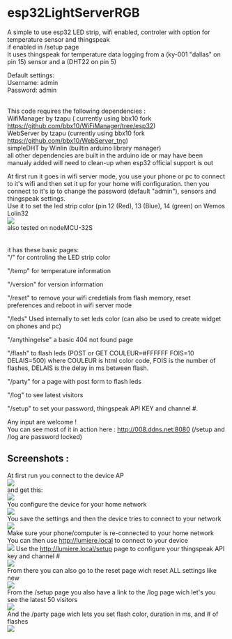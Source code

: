 # esp32LightServerRGB

A simple to use esp32 LED strip, wifi enabled, controler with option for temperature sensor and thingspeak
<br>
if enabled in /setup page<br>
It uses thingspeak for temperature data logging from a (ky-001 "dallas" on pin 15) sensor and a (DHT22 on pin 5)
<br>

Default settings:<br>
Username: admin<br>
Password: admin<br>
<br>

This code requires the following dependencies :<br>
WifiManager by tzapu ( currently using bbx10 fork https://github.com/bbx10/WiFiManager/tree/esp32)<br>
WebServer by tzapu (currently using bbx10 fork https://github.com/bbx10/WebServer_tng)<br>
simpleDHT by Winlin (builtin arduino library manager)<br>
all other dependencies are built in the arduino ide
or may have been manualy added will need to clean-up when esp32 official support is out
<br>

At first run it goes in wifi server mode, you use your phone or pc to connect to it's wifi
and then set it up for your home wifi configuration. then you connect to it's ip to 
change the password (default "admin"), sensors and thingspeak settings.
<br>
Use it to set the led strip color (pin 12 (Red), 13 (Blue), 14 (green) on Wemos Lolin32 <br><img src="https://img1.banggood.com/thumb/view/oaupload/banggood/images/2A/7E/7c9a8c11-4420-4946-a25b-bf6994016020.jpg" />
<br>also tested on nodeMCU-32S
<br>
<br>
<br>
it has these basic pages:
<br>
"/" for controling the LED strip color

"/temp" for temperature information

"/version" for version information

"/reset" to remove your wifi credetials from flash memory, reset preferences and reboot in wifi server mode

"/leds" Used internally to set leds color (can also be used to create widget on phones and pc)

"/anythingelse" a basic 404 not found page

"/flash" to flash leds (POST or GET COULEUR=#FFFFFF FOIS=10 DELAIS=500)
  where COULEUR is html color code, FOIS is the number of flashes, DELAIS is the delay in ms between flash.
  
"/party" for a page with post form to flash leds
 
"/log" to see latest visitors

"/setup" to set your password, thingspeak API KEY and channel #.


Any input are welcome !<br>
You can see most of it in action here : <a href="http://008.ddns.net:8080">http://008.ddns.net:8080</a>
(/setup and /log are password locked)


<h2>Screenshots :</h2>

At first run you connect to the device AP<br>
<img src="https://lh3.googleusercontent.com/9esbqNh3DMHfB7AhGj44R5IvAgRvviSabrC_yWQwcvkpc_WvY00G9T9wp_g3euGfw8EhRS55d2lof6VjoOdB9hh63joVqkgyE7CQvtgtHQNwjWA-Uw2mPPwM0drnLL4kkIZ2aHCJonyZl81evWFuE3_yleSjr8AK6bmjGXZCcaMIX-TMrSkQ9PtiO0OpNcooEfVugCi_5cXB7S-NQs4qGLlzGPSW-fbDX_ez2zm1NiROf-WMvIweOhnOjMgffkV8byCdGNeQN6t_oiAfrdLRsmWoxXuyref4Zz6OHNouso-kIbsc09HvIZZfDWKMzgSEZTuvKUy9qB-WKzDAC-4syEmbx6UwMuMK_tN5Pt8RPq2xRFGFb-xGmsZ4G1U2ra0MeZ8xpLP6ZzpPtELjEGEnKVS2kIGrqBLk5o3Gm8nuWiEkF5O9_572gze0JOCnLetmzwnxJ40p0EqBJlOSuzsWwxg4l-KG85h6FbahQMHLWpQNeligYzPgvLRxapcwesP3p2WscNdQJ51tWyb3KjQv-uiHpR33ri6aOXygmUw3k_Bkk6ILExCArVhiE26mhKKWdbRXhma7gvUM2ZshHT0ouTSfOViX4lpsGIvHtP7o_rSGPWakOykdzn3RyMACBuRLe2fC0dVy2sIpIEGiphzqJY2qqAIaQfdzIm7lX2ndPc8LtxI=w519-h923-no">
<br>
and get this:
<br>
<img src="https://photos.app.goo.gl/2BSxn5Z2Vq8vsMmz1">
<br>
You configure the device for your home network<br>
<img src="https://photos.app.goo.gl/4z9ecZBzFJIWrg4v2">
<br>
You save the settings and then the device tries to connect to your network<br>
<img src="https://photos.app.goo.gl/LGaA3rqBsiweauk73">
<br>
Make sure your phone/computer is re-connected to your home network<br>
<img stc="https://photos.app.goo.gl/MzvfvUlv9sLXgkI32">
<br>
You can then use <a href="http://lumiere.local">http://lumiere.local</a> to connect to your device<br>
<img src="https://photos.app.goo.gl/bvC9mtouJJyl4nyz2">
Use the <a href="http://lumiere.local/setup">http://lumiere.local/setup</a> page to configure your thingspeak API key and channel #<br>
<img src="https://photos.app.goo.gl/nSFJ4bynAaK1DyBl2">
<br>
From there you can also go to the reset page wich reset ALL settings like new<br>
<img src="https://photos.app.goo.gl/aEOdo0Jo2KZVg2jE3">
<br>
From the /setup page you also have a link to the /log page wich let's you see the latest 50 visitors<br>
<img src="https://photos.app.goo.gl/wRcfQcYr6XSPXHqg2">
<br>
And the /party page wich lets you set flash color, duration in ms, and # of flashes<br>
<img src="https://photos.app.goo.gl/OgPpP4BYzDmBD4gA2">
<br>
